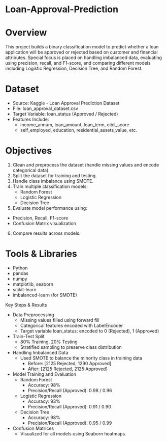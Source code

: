 # Loan-Approval-Prediction
# Overview
This project builds a binary classification model to predict whether a loan application will be approved or rejected based on customer and financial attributes. Special focus is placed on handling imbalanced data, evaluating using precision, recall, and F1-score, and comparing different models including Logistic Regression, Decision Tree, and Random Forest.

# Dataset
- Source: Kaggle - Loan Approval Prediction Dataset
- File: loan_approval_dataset.csv
- Target Variable: loan_status (Approved / Rejected)
- Features Include:
  - income_annum, loan_amount, loan_term, cibil_score
  - self_employed, education, residential_assets_value, etc.

# Objectives
1. Clean and preprocess the dataset (handle missing values and encode categorical data).
2. Split the dataset for training and testing.
3. Handle class imbalance using SMOTE.
4. Train multiple classification models:
   - Random Forest
   - Logistic Regression
   - Decision Tree
5. Evaluate model performance using:
  - Precision, Recall, F1-score
  - Confusion Matrix visualization
6. Compare results across models.

# Tools & Libraries
- Python
- pandas
- numpy
- matplotlib, seaborn
- scikit-learn
- imbalanced-learn (for SMOTE)



Key Steps & Results
- Data Preprocessing
  - Missing values filled using forward fill
  - Categorical features encoded with LabelEncoder
  - Target variable loan_status: encoded to 0 (Rejected), 1 (Approved)
- Train-Test Split
  - 80% Training, 20% Testing
  - Stratified sampling to preserve class distribution
- Handling Imbalanced Data
  - Used SMOTE to balance the minority class in training data
    - Before: [2125 Rejected, 1290 Approved]
    - After: [2125 Rejected, 2125 Approved]
- Model Training and Evaluation
  - Random Forest
    - Accuracy: 98%
    - Precision/Recall (Approved): 0.98 / 0.96
  - Logistic Regression
    - Accuracy: 93%
    - Precision/Recall (Approved): 0.91 / 0.90
  - Decision Tree
    - Accuracy: 98%
    - Precision/Recall (Approved): 0.95 / 0.99
- Confusion Matrices
  - Visualized for all models using Seaborn heatmaps.

